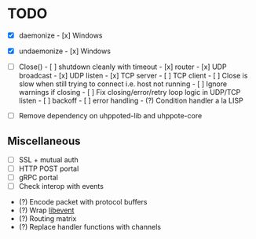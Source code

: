 # TODO

- [x] daemonize
      - [x] Windows

- [x] undaemonize
      - [x] Windows

- [ ] Close()
      - [ ] shutdown cleanly with timeout
            - [x] router
            - [x] UDP broadcast
            - [x] UDP listen
            - [x] TCP server
            - [ ] TCP client
                  - [ ] Close is slow when still trying to connect i.e. host not running
            - [ ] Ignore warnings if closing
            - [ ] Fix closing/error/retry loop logic in UDP/TCP listen
                  - [ ] backoff
                  - [ ] error handling
                  - (?) Condition handler a la LISP

- [ ] Remove dependency on uhppoted-lib and uhppote-core

## Miscellaneous

- [ ] SSL + mutual auth
- [ ] HTTP POST portal
- [ ] gRPC portal
- [ ] Check interop with events
- (?) Encode packet with protocol buffers
- (?) Wrap [libevent](https://libevent.org)
- (?) Routing matrix
- (?) Replace handler functions with channels
